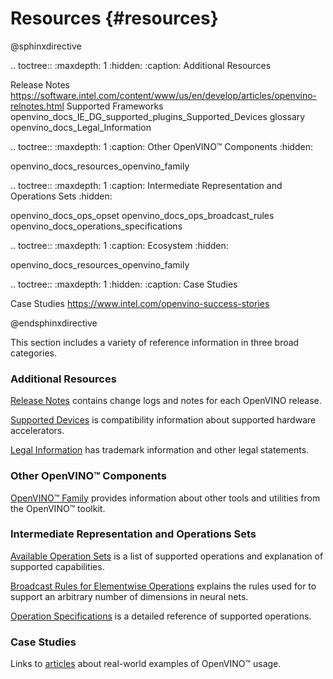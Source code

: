 # Resources {#resources}


@sphinxdirective

.. toctree::
   :maxdepth: 1
   :hidden:
   :caption: Additional Resources
   
   Release Notes <https://software.intel.com/content/www/us/en/develop/articles/openvino-relnotes.html>
   Supported Frameworks
   openvino_docs_IE_DG_supported_plugins_Supported_Devices
   glossary
   openvino_docs_Legal_Information


.. toctree::
   :maxdepth: 1
   :caption: Other OpenVINO™ Components
   :hidden:
    
   openvino_docs_resources_openvino_family


.. toctree::
   :maxdepth: 1
   :caption: Intermediate Representation and Operations Sets
   :hidden:
    
   openvino_docs_ops_opset
   openvino_docs_ops_broadcast_rules
   openvino_docs_operations_specifications


.. toctree::
   :maxdepth: 1
   :caption: Ecosystem
   :hidden:
    
   openvino_docs_resources_openvino_family


.. toctree::
   :maxdepth: 1
   :hidden:
   :caption: Case Studies

   Case Studies <https://www.intel.com/openvino-success-stories>

@endsphinxdirective


This section includes a variety of reference information in three broad categories.

### Additional Resources
[Release Notes](https://software.intel.com/content/www/us/en/develop/articles/openvino-relnotes.html) contains change logs and notes for each OpenVINO release.

[Supported Devices](IE_DG/supported_plugins/Supported_Devices.md) is compatibility information about supported hardware accelerators.

[Legal Information](Legal_Information.md) has trademark information and other legal statements.

### Other OpenVINO™ Components

[OpenVINO™ Family](ecosystem.md) provides information about other tools and utilities from the OpenVINO™ toolkit.

### Intermediate Representation and Operations Sets
[Available Operation Sets](ops/opset.md) is a list of supported operations and explanation of supported capabilities.

[Broadcast Rules for Elementwise Operations](ops/broadcast_rules.md) explains the rules used for to support an arbitrary number of dimensions in neural nets.

[Operation Specifications](IE_DG/Operations_specifications.md) is a detailed reference of supported operations.

### Case Studies
Links to [articles](https://www.intel.com/openvino-success-stories) about real-world examples of OpenVINO™ usage.
